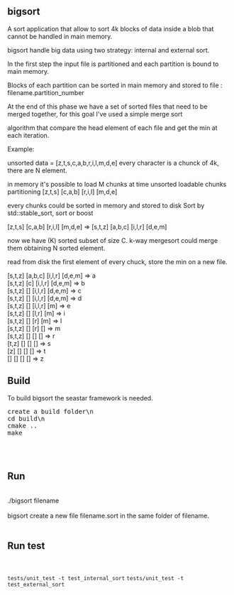 <h2>bigsort</h2>

A sort application that allow to sort 4k blocks of data inside a blob that cannot be handled in main memory.

bigsort handle big data using two strategy: internal and external sort.

In the first step the input file is partitioned and each partition is bound to main memory.

Blocks of each partition can be sorted in main memory and stored to file : filename.partition_number

At the end of this phase we have a set of sorted files that need to be merged together, for this goal I've used a simple merge sort 

algorithm that compare the head element of each file and get the min at each iteration.  

Example:

unsorted data = [z,t,s,c,a,b,r,i,l,m,d,e] 
every character is a chunck of 4k, there are N element.

in memory it's possible to load M chunks at time
unsorted loadable chunks partitioning [z,t,s] [c,a,b] [r,i,l] [m,d,e]

every chunks could be sorted in memory and stored to disk
Sort by std::stable_sort, sort or boost

[z,t,s] [c,a,b] [r,i,l] [m,d,e] =>  [s,t,z] [a,b,c] [i,l,r] [d,e,m]

now we have (K) sorted subset of size C.
k-way mergesort could merge them obtaining N sorted element. 

read from disk the first element of every chuck, store the min on a new file.

[s,t,z] [a,b,c] [i,l,r] [d,e,m] => a<br>
[s,t,z] [c] [i,l,r] [d,e,m] => b<br>
[s,t,z] [] [i,l,r] [d,e,m] => c<br>
[s,t,z] [] [i,l,r] [d,e,m] => d<br>
[s,t,z] [] [i,l,r] [m] => e<br>
[s,t,z] [] [l,r] [m] => i<br>
[s,t,z] [] [r] [m] => l<br>
[s,t,z] [] [r] [] => m<br>
[s,t,z] [] [] [] => r<br>
[t,z] [] [] [] => s<br>
[z] [] [] [] => t<br>
[] [] [] [] => z<br>


<h2>Build</h2>
  
To build bigsort the seastar framework is needed.<br>

<pre>
create a build folder\n
cd build\n
cmake .. 
make
</pre>
</br></br>
<h2>Run</h2>
</br>
./bigsort filename</br>
</br>
bigsort create a new file filename.sort in the same folder of filename.</br> 
</br>
<h2>Run test</h2>
</br></br>
<code>tests/unit_test -t test_internal_sort</code>
<code>tests/unit_test -t test_external_sort</code>
 
